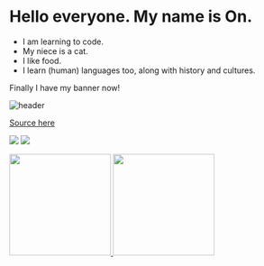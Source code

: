 # Hello everyone. My name is On.
- I am learning to code.
- My niece is a cat.
- I like food.
- I learn (human) languages too, along with history and cultures.

Finally I have my banner now!

![header](https://user-images.githubusercontent.com/78128902/165860405-54591b1d-33c3-4ac9-9ad7-b7d53a78d142.png)

[Source here](https://github.com/Annihil/github-spray)

<p align="center">


<a href="https://linkedin.com/in/chungontse18"><img src="https://img.shields.io/badge/-On%20Tse%20-0077B5?style=flat&logo=Linkedin&logoColor=white"/></a>
<a href="mailto:cotse900@gmail.com"><img src="https://img.shields.io/badge/-cotse900@gmail.com-grey?style=flat&logo=Gmail&logoColor=red"/></a>
</p>
<p align="left">
<a href="https://github.com/cotse900">
  <img height="180em" src="https://github-readme-stats-eight-theta.vercel.app/api?username=cotse900&show_icons=true&theme=algolia&include_all_commits=true&count_private=true"/>
  <img height="180em" src="https://github-readme-stats-eight-theta.vercel.app/api/top-langs/?username=cotse900&layout=compact&langs_count=8&theme=algolia"/>
</a>

</p>

<!--
github-spray -t on --multiplier 10 --push --origin https://github.com/cotse900/iLikeGreen.git
-->

